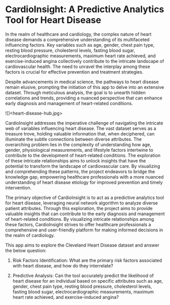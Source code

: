 # CardioInsight: A Predictive Analytics Tool for Heart Disease

In the realm of healthcare and cardiology, the complex nature of heart disease demands a comprehensive understanding of its multifaceted influencing factors. Key variables such as age, gender, chest pain type, resting blood pressure, cholesterol levels, fasting blood sugar, electrocardiographic measurements, maximum heart rate achieved, and exercise-induced angina collectively contribute to the intricate landscape of cardiovascular health. The need to unravel the interplay among these factors is crucial for effective prevention and treatment strategies.

Despite advancements in medical science, the pathways to heart disease remain elusive, prompting the initiation of this app to delve into an extensive dataset. Through meticulous analysis, the goal is to unearth hidden correlations and trends, providing a nuanced perspective that can enhance early diagnosis and management of heart-related conditions.

![]<heart-disease-hub.jpg>

CardioInsight addresses the imperative challenge of navigating the intricate web of variables influencing heart disease. The vast dataset serves as a treasure trove, holding valuable information that, when deciphered, can illuminate the subtle connections between diverse attributes. The overarching problem lies in the complexity of understanding how age, gender, physiological measurements, and lifestyle factors intertwine to contribute to the development of heart-related conditions. The exploration of these intricate relationships aims to unlock insights that have the potential to transform the landscape of cardiovascular care. By visualizing and comprehending these patterns, the project endeavors to bridge the knowledge gap, empowering healthcare professionals with a more nuanced understanding of heart disease etiology for improved prevention and timely intervention.

The primary objective of CardioInsight is to act as a predictive analytics tool for heart disease, leveraging neural network algorithm to analyze diverse patient attributes. Through this exploration, the project aims to provide valuable insights that can contribute to the early diagnosis and management of heart-related conditions. By visualizing intricate relationships among these factors, CardioInsight strives to offer healthcare professionals a comprehensive and user-friendly platform for making informed decisions in the realm of cardiology.

This app aims to explore the Cleveland Heart Disease dataset and answer the below question:

1. Risk Factors Identification: What are the primary risk factors associated with heart disease, and how do they interrelate?

2. Predictive Analysis: Can the tool accurately predict the likelihood of heart disease for an individual based on specific attributes such as age, gender, chest pain type, resting blood pressure, cholesterol levels, fasting blood sugar, electrocardiographic measurements, maximum heart rate achieved, and exercise-induced angina?





